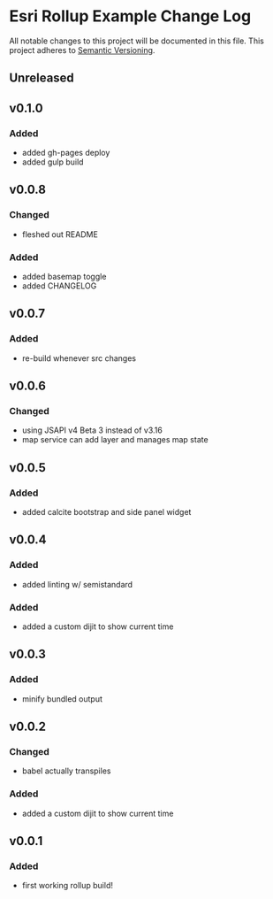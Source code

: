 # Esri Rollup Example Change Log
All notable changes to this project will be documented in this file.
This project adheres to [Semantic Versioning](http://semver.org/).

## Unreleased

## v0.1.0

### Added
* added gh-pages deploy
* added gulp build

## v0.0.8

### Changed
* fleshed out README

### Added
* added basemap toggle
* added CHANGELOG

## v0.0.7

### Added
* re-build whenever src changes

## v0.0.6

### Changed
* using JSAPI v4 Beta 3 instead of v3.16
* map service can add layer and manages map state

## v0.0.5

### Added
* added calcite bootstrap and side panel widget

## v0.0.4

### Added
* added linting w/ semistandard

### Added
* added a custom dijit to show current time

## v0.0.3

### Added
* minify bundled output

## v0.0.2

### Changed
* babel actually transpiles

### Added
* added a custom dijit to show current time

## v0.0.1

### Added
* first working rollup build!
